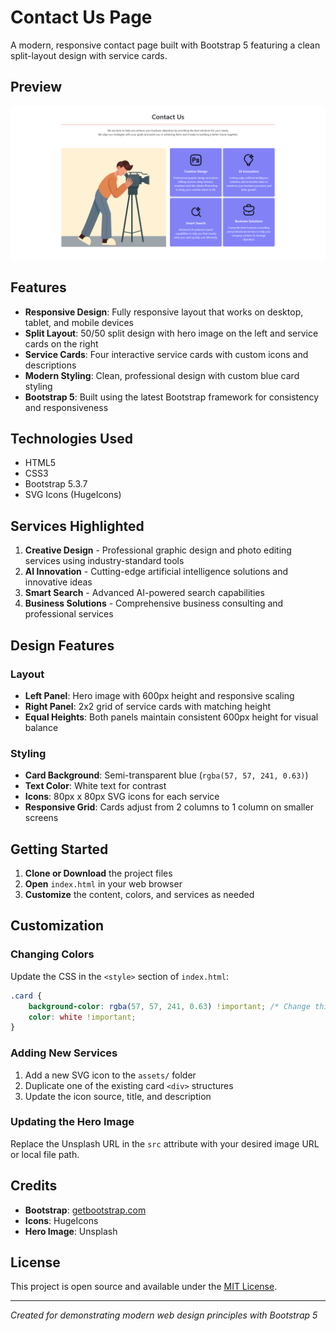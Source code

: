 # Contact Us Page

A modern, responsive contact page built with Bootstrap 5 featuring a clean split-layout design with service cards.

## Preview

![Contact Page Preview](assets/image.png)

## Features

- **Responsive Design**: Fully responsive layout that works on desktop, tablet, and mobile devices
- **Split Layout**: 50/50 split design with hero image on the left and service cards on the right
- **Service Cards**: Four interactive service cards with custom icons and descriptions
- **Modern Styling**: Clean, professional design with custom blue card styling
- **Bootstrap 5**: Built using the latest Bootstrap framework for consistency and responsiveness

## Technologies Used

- HTML5
- CSS3
- Bootstrap 5.3.7
- SVG Icons (HugeIcons)



## Services Highlighted

1. **Creative Design** - Professional graphic design and photo editing services using industry-standard tools
2. **AI Innovation** - Cutting-edge artificial intelligence solutions and innovative ideas
3. **Smart Search** - Advanced AI-powered search capabilities
4. **Business Solutions** - Comprehensive business consulting and professional services

## Design Features

### Layout
- **Left Panel**: Hero image with 600px height and responsive scaling
- **Right Panel**: 2x2 grid of service cards with matching height
- **Equal Heights**: Both panels maintain consistent 600px height for visual balance

### Styling
- **Card Background**: Semi-transparent blue (`rgba(57, 57, 241, 0.63)`)
- **Text Color**: White text for contrast
- **Icons**: 80px x 80px SVG icons for each service
- **Responsive Grid**: Cards adjust from 2 columns to 1 column on smaller screens

## Getting Started

1. **Clone or Download** the project files
2. **Open** `index.html` in your web browser
3. **Customize** the content, colors, and services as needed

## Customization

### Changing Colors
Update the CSS in the `<style>` section of `index.html`:

```css
.card {
    background-color: rgba(57, 57, 241, 0.63) !important; /* Change this color */
    color: white !important;
}
```

### Adding New Services
1. Add a new SVG icon to the `assets/` folder
2. Duplicate one of the existing card `<div>` structures
3. Update the icon source, title, and description

### Updating the Hero Image
Replace the Unsplash URL in the `src` attribute with your desired image URL or local file path.


## Credits

- **Bootstrap**: [getbootstrap.com](https://getbootstrap.com/)
- **Icons**: HugeIcons
- **Hero Image**: Unsplash

## License

This project is open source and available under the [MIT License](https://opensource.org/licenses/MIT).

---

*Created for demonstrating modern web design principles with Bootstrap 5*
